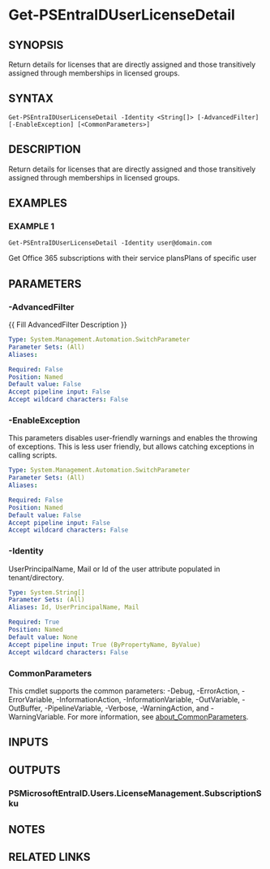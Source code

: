﻿---
external help file: PSMicrosoftEntraID-help.xml
Module Name: PSMicrosoftEntraID
online version:
schema: 2.0.0
---

# Get-PSEntraIDUserLicenseDetail

## SYNOPSIS
Return details for licenses that are directly assigned and those transitively assigned through memberships in licensed groups.

## SYNTAX

```
Get-PSEntraIDUserLicenseDetail -Identity <String[]> [-AdvancedFilter] [-EnableException] [<CommonParameters>]
```

## DESCRIPTION
Return details for licenses that are directly assigned and those transitively assigned through memberships in licensed groups.

## EXAMPLES

### EXAMPLE 1
```
Get-PSEntraIDUserLicenseDetail -Identity user@domain.com
```

Get Office 365 subscriptions with their service plansPlans of specific user

## PARAMETERS

### -AdvancedFilter
{{ Fill AdvancedFilter Description }}

```yaml
Type: System.Management.Automation.SwitchParameter
Parameter Sets: (All)
Aliases:

Required: False
Position: Named
Default value: False
Accept pipeline input: False
Accept wildcard characters: False
```

### -EnableException
This parameters disables user-friendly warnings and enables the throwing of exceptions.
This is less user friendly,
but allows catching exceptions in calling scripts.

```yaml
Type: System.Management.Automation.SwitchParameter
Parameter Sets: (All)
Aliases:

Required: False
Position: Named
Default value: False
Accept pipeline input: False
Accept wildcard characters: False
```

### -Identity
UserPrincipalName, Mail or Id of the user attribute populated in tenant/directory.

```yaml
Type: System.String[]
Parameter Sets: (All)
Aliases: Id, UserPrincipalName, Mail

Required: True
Position: Named
Default value: None
Accept pipeline input: True (ByPropertyName, ByValue)
Accept wildcard characters: False
```

### CommonParameters
This cmdlet supports the common parameters: -Debug, -ErrorAction, -ErrorVariable, -InformationAction, -InformationVariable, -OutVariable, -OutBuffer, -PipelineVariable, -Verbose, -WarningAction, and -WarningVariable. For more information, see [about_CommonParameters](http://go.microsoft.com/fwlink/?LinkID=113216).

## INPUTS

## OUTPUTS

### PSMicrosoftEntraID.Users.LicenseManagement.SubscriptionSku
## NOTES

## RELATED LINKS
